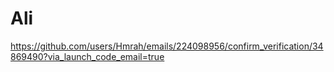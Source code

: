 # Ali
https://github.com/users/Hmrah/emails/224098956/confirm_verification/34869490?via_launch_code_email=true
